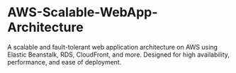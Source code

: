 # AWS-Scalable-WebApp-Architecture
A scalable and fault-tolerant web application architecture on AWS using Elastic Beanstalk, RDS, CloudFront, and more. Designed for high availability, performance, and ease of deployment.
